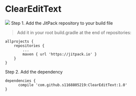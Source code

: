 # ClearEditText


![](http://i.imgur.com/e997mxY.gif)
Step 1. Add the JitPack repository to your build file 
> Add it in your root build.gradle at the end of repositories:

```
allprojects {
	repositories {
		...
		maven { url 'https://jitpack.io' }
	}
}
```
Step 2. Add the dependency
```
dependencies {
      compile 'com.github.s1168805219:ClearEditText:1.0'
}
```


